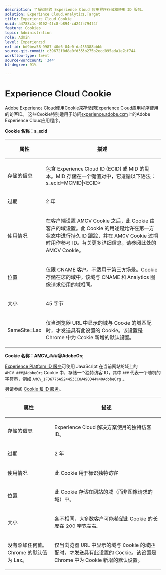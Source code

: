 ```yaml
---
description: 了解如何跨 Experience Cloud 应用程序存储和使用 ID 服务。
solution: Experience Cloud,Analytics,Target
title: Experience Cloud Cookie
uuid: a4788c1c-0402-4fc8-b894-cd24fa794f4f
feature: Cookies
topic: Administration
role: Admin
level: Experienced
exl-id: bd9bea58-9987-40d6-84e0-da185388bbbb
source-git-commit: c39672f0d8a0fd353b275b2ecd095ada1e2bf744
workflow-type: tm+mt
source-wordcount: '344'
ht-degree: 91%

---
```


# Experience Cloud Cookie

Adobe Experience Cloud使用Cookie来存储跨Experience Cloud应用程序使用的访客ID。 这些Cookie特别适用于访问[experience.adobe.com](https://experience.adobe.com)上的Adobe Experience Cloud应用程序。

**Cookie 名称：s_ecid**

<table id="table_FF4C70D3D4CC425BA65162D5A9504F7D"> 
 <thead> 
  <tr> 
   <th colname="col1" class="entry"> <p>属性 </p> </th> 
   <th colname="col2" class="entry"> <p>描述 </p> </th> 
  </tr> 
 </thead>
 <tbody> 
  <tr> 
   <td colname="col1"> <p>存储的信息 </p> </td> 
   <td colname="col2"> <p> 包含 Experience Cloud ID (ECID) 或 MID 的副本。MID 存储在一个键值对中，它遵循以下语法：s_ecid=MCMID|&lt;ECID&gt; </p> </td> 
  </tr> 
  <tr> 
   <td colname="col1"> <p> 过期 </p> </td> 
   <td colname="col2"> <p>2 年 </p> </td> 
  </tr> 
  <tr> 
   <td colname="col1"> <p> 使用情况 </p> </td> 
   <td colname="col2"> <p>在客户端设置 AMCV Cookie 之后，此 Cookie 由客户的域设置。此 Cookie 的用途是允许在第一方状态中进行持久 ID 跟踪，并在 AMCV Cookie 过期时用作参考 ID。有关更多详细信息，请参阅此处的 AMCV Cookie。 </p> </td> 
  </tr> 
  <tr> 
   <td colname="col1"> <p> 位置 </p> </td> 
   <td colname="col2"> <p>仅限 CNAME 客户。不适用于第三方场景。Cookie 存储在您的域中，该域与 CNAME 和 Analytics 图像请求使用的域相同。 </p> </td> 
  </tr> 
  <tr> 
   <td colname="col1"> <p> 大小 </p> </td> 
   <td colname="col2"> <p>45 字节 </p> </td> 
  </tr> 
  <tr> 
   <td colname="col1"> <p> SameSite=Lax </p> </td> 
   <td colname="col2"> <p>仅当浏览器 URL 中显示的域与 Cookie 的域匹配时，才发送具有此设置的 Cookie。该设置是 Chrome 中为 Cookie 新增的默认设置。</p> </td> 
  </tr> 
 </tbody> 
</table>

**Cookie 名称：AMCV_###@AdobeOrg**

[Experience Platform ID 服务](https://experienceleague.adobe.com/docs/id-service/using/home.html)可使用 JavaScript 在当前网站的域上的 `AMCV_###@AdobeOrg` Cookie 中，存储一个独特访客 ID，其中 `###` 代表一个随机的字符串，例如 `AMCV_1FD6776A524453CC0A490D44%40AdobeOrg.`。

另请参阅 [Cookie 和 ID 服务](https://experienceleague.adobe.com/docs/id-service/using/intro/cookies.html)。

<table id="table_1883C0836C1E4AF5A262FBF5000C1B11"> 
 <thead> 
  <tr> 
   <th colname="col1" class="entry"> <p>属性 </p> </th> 
   <th colname="col2" class="entry"> <p>描述 </p> </th> 
  </tr> 
 </thead>
 <tbody> 
  <tr> 
   <td colname="col1"> <p>存储的信息 </p> </td> 
   <td colname="col2"> <p> Experience Cloud 解决方案使用的独特访客 ID。 </p> </td> 
  </tr> 
  <tr> 
   <td colname="col1"> <p> 过期 </p> </td> 
   <td colname="col2"> <p> 2 年 </p> </td> 
  </tr> 
  <tr> 
   <td colname="col1"> <p> 使用情况 </p> </td> 
   <td colname="col2"> <p> 此 Cookie 用于标识独特访客 </p> </td> 
  </tr> 
  <tr> 
   <td colname="col1"> <p> 位置 </p> </td> 
   <td colname="col2"> <p> 此 Cookie 存储在网站的域（而非图像请求的域）中。 </p> </td> 
  </tr> 
  <tr> 
   <td colname="col1"> <p> 大小 </p> </td> 
   <td colname="col2"> <p> 各不相同，大多数客户可能希望此 Cookie 的长度在 200 字节左右。 </p> </td> 
  </tr> 
  <tr> 
   <td colname="col1"> <p>没有添加任何值。Chrome 的默认值为 Lax。 </p> </td> 
   <td colname="col2"> <p> 仅当浏览器 URL 中显示的域与 Cookie 的域匹配时，才发送具有此设置的 Cookie。该设置是 Chrome 中为 Cookie 新增的默认设置。 </p> </td> 
  </tr> 
 </tbody> 
</table>
